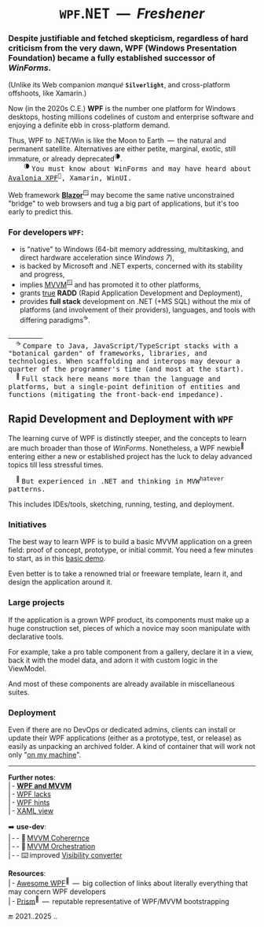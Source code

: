 <h1 align="center"><code>WPF</code>.<samp>NET</samp> &nbsp;&mdash;&nbsp; <i>Freshener</i></h1>

### Despite justifiable and fetched skepticism, regardless of hard criticism from the very dawn, **WPF** (Windows Presentation Foundation) became a fully established successor of _WinForms_.

(Unlike its Web companion _manqué_ <code><b>Silverlight</b></code>, and cross-platform offshoots, like Xamarin.)

Now (in the 2020s C.E.) **WPF** is the number one platform for Windows desktops, hosting millions codelines of custom and enterprise software and enjoying a definite ebb in cross-platform demand.
 
Thus, WPF to .NET/Win is like the Moon to Earth &thinsp;&mdash;&thinsp; the natural and permanent satellite. Alternatives are either petite, marginal, exotic, still immature, or already deprecated<sup>🌘</sup>.\
&nbsp; &nbsp; &nbsp; &nbsp; <sup>🌘</sup> <samp>You must know about WinForms and may have heard about [Avalonia XPF](https://avaloniaui.net/XPF)<sup>🔗</sup>, Xamarin, WinUI.</samp>

Web framework [**Blazor**](https://learn.microsoft.com/aspnet/core/blazor/hybrid/tutorials/wpf)<sup>🪟</sup> may become the same native unconstrained "bridge" to web browsers and tug a big part of applications, but it's too early to predict this.

### For developers `WPF`:

+ is "native" to Windows (64-bit memory addressing, multitasking, and direct hardware acceleration since _Windows&nbsp;7_),
+ is backed by Microsoft and .NET experts, concerned with its stability and progress,
+ implies [MVVM](https://learn.microsoft.com/en-us/dotnet/architecture/maui/mvvm)<sup>🪟</sup> and has promoted it to other platforms,
+ grants <ins>true</ins> **RADD** (Rapid Application Development and Deployment),
+ provides **full stack** development on .NET (+MS&nbsp;SQL) without the mix of platforms (and involvement of their providers), languages, and tools with differing paradigms<sup>☕</sup>.

___________\
&nbsp; &nbsp; <sup>☕</sup> <samp>Compare to Java, JavaScript/TypeScript stacks with a "botanical garden" of frameworks, libraries, and technologies. When scaffolding and interops may devour a quarter of the programmer's time (and most at the start).</samp>\
&nbsp; &nbsp; <sup>🌳</sup> <samp>Full stack here means more than the language and platforms, but a single-point definition of entities and functions (mitigating the front-back-end impedance).</samp>

## Rapid Development and Deployment with `WPF`

The learning curve of WPF is distinctly steeper, and the concepts to learn are much broader than those of _WinForms_. 
Nonetheless, a WPF newbie<sup>🔰</sup> entering either a new or established project has the luck to delay advanced topics till less stressful times. 

&nbsp; &nbsp; <sup>🔰</sup> <samp>But experienced in .NET and thinking in MVW<sup>hatever</sup> patterns.</samp>

This includes IDEs/tools, sketching, running, testing, and deployment.

### Initiatives

The best way to learn WPF is to build a basic MVVM application on a green field: proof of concept, prototype, or initial commit. You need a few minutes to start, as in this [basic demo](README+/mvvm/README.md#demo).

Even better is to take a renowned trial or freeware template, learn it, and design the application around it.

### Large projects

If the application is a grown WPF product, its components must make up a huge construction set, pieces of which a novice may soon manipulate with declarative tools. 

For example, take a pro table component from a gallery, declare it in a view, back it with the model data, and adorn it with custom logic in the ViewModel.

And most of these components are already available in miscellaneous suites.

### Deployment

Even if there are no DevOps or dedicated admins, clients can install or update their WPF applications (either as a prototype, test, or release) as easily as unpacking an archived folder. 
A kind of container that will work not only "[on my machine](../../../pencraft/README+/memes/README+/polyptych_works.md)".

---

__Further notes__:\
|&thinsp;- [**WPF and MVVM**](README+/mvvm/)\
|&thinsp;- [WPF lacks](README+/wpf-drawbacks.md)\
|&thinsp;- [WPF hints](README+/wpf-hints.md)\
|&thinsp;- [XAML view](README+/wpf-xaml_view.md)

➡️ **use-dev**:\
|&thinsp;-&thinsp;- 📖&thinsp;[MVVM Coherernce](https://github.com/BYTESHAUS/use-dev/blob/main/README%2B/decisions/README%2B/mvvm/mvvm-vmodel_cohesion.md)\
|&thinsp;-&thinsp;- 📖&thinsp;[MVVM Orchestration](https://github.com/BYTESHAUS/use-dev/blob/main/README+/decisions/README+/mvvm/mvvm-notification_orchestration.md)\
|&thinsp;-&thinsp;- ⌨️&thinsp;improved [Visibility converter](https://github.com/BYTESHAUS/use-dev/blob/main/src/TuttiFrutti/WinClay/Converters/bool2viz_improved.md)

__Resources__:\
|&thinsp;- [Awesome WPF](https://github.com/Carlos487/awesome-wpf)<sup>🔗</sup> &thinsp;&mdash;&thinsp; big collection of links about literally everything that may concern WPF developers\
|&thinsp;- [Prism](https://github.com/PrismLibrary/Prism)<sup>🔗</sup> &thinsp;&mdash;&thinsp; reputable representative of WPF/MVVM bootstrapping 

🔚 2021..2025 ..
